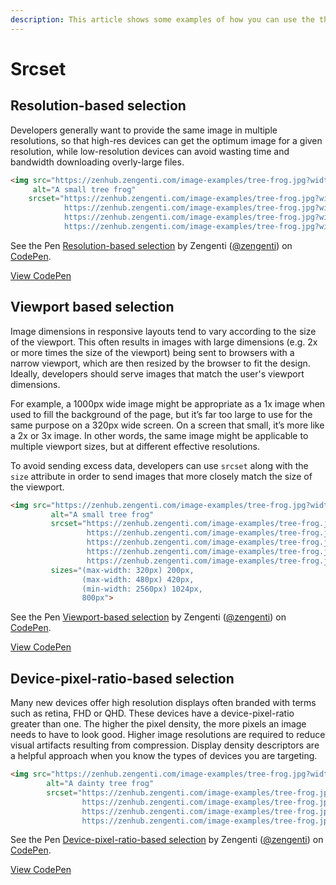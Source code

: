```yaml
---
description: This article shows some examples of how you can use the the Image API with the srcset attribute.
---
```


# Srcset

## Resolution-based selection

Developers generally want to provide the same image in multiple resolutions, so that high-res devices can get the optimum image for a given resolution, while low-resolution devices can avoid wasting time and bandwidth downloading overly-large files.


```html
<img src="https://zenhub.zengenti.com/image-examples/tree-frog.jpg?width=240"
     alt="A small tree frog"
    srcset="https://zenhub.zengenti.com/image-examples/tree-frog.jpg?width=1024 1024w,
            https://zenhub.zengenti.com/image-examples/tree-frog.jpg?width=960 960w,
            https://zenhub.zengenti.com/image-examples/tree-frog.jpg?width=480 480w,
            https://zenhub.zengenti.com/image-examples/tree-frog.jpg?width=320 320w">
```

<p data-height="450" data-theme-id="dark" data-slug-hash="vQLLjY" data-default-tab="html,result" data-user="zengenti" data-pen-title="Resolution-based selection" data-preview="true" class="codepen">See the Pen <a href="https://codepen.io/zengenti/pen/vQLLjY/">Resolution-based selection</a> by Zengenti (<a href="https://codepen.io/zengenti">@zengenti</a>) on <a href="https://codepen.io">CodePen</a>.</p>
<script async src="https://static.codepen.io/assets/embed/ei.js"></script>

[View CodePen](https://codepen.io/zengenti/pen/vQLLjY/)

## Viewport based selection

Image dimensions in responsive layouts tend to vary according to the size of the viewport. This often results in images with large dimensions (e.g. 2x or more times the size of the viewport) being sent to browsers with a narrow viewport, which are then resized by the browser to fit the design. Ideally, developers should serve images that match the user's viewport dimensions.

For example, a 1000px wide image might be appropriate as a 1x image when used to fill the background of the page, but it’s far too large to use for the same purpose on a 320px wide screen. On a screen that small, it’s more like a 2x or 3x image. In other words, the same image might be applicable to multiple viewport sizes, but at different effective resolutions.

To avoid sending excess data, developers can use `srcset` along with the `size` attribute in order to send images that more closely match the size of the viewport.

```html
<img src="https://zenhub.zengenti.com/image-examples/tree-frog.jpg?width=240"
         alt="A small tree frog"
         srcset="https://zenhub.zengenti.com/image-examples/tree-frog.jpg?width=1024 1024w,
                 https://zenhub.zengenti.com/image-examples/tree-frog.jpg?width=960 960w,
                 https://zenhub.zengenti.com/image-examples/tree-frog.jpg?width=480 480w,
                 https://zenhub.zengenti.com/image-examples/tree-frog.jpg?width=320 320w,
                 https://zenhub.zengenti.com/image-examples/tree-frog.jpg?width=200&effect=grayscale 200w"
         sizes="(max-width: 320px) 200px,
                (max-width: 480px) 420px,
                (min-width: 2560px) 1024px,
                800px">
```

<p data-height="450" data-theme-id="dark" data-slug-hash="JeGGaz" data-default-tab="html,result" data-user="zengenti" data-pen-title="Viewport-based selection" data-preview="true" class="codepen">See the Pen <a href="https://codepen.io/zengenti/pen/JeGGaz/">Viewport-based selection</a> by Zengenti (<a href="https://codepen.io/zengenti">@zengenti</a>) on <a href="https://codepen.io">CodePen</a>.</p>
<script async src="https://static.codepen.io/assets/embed/ei.js"></script>

[View CodePen](https://codepen.io/zengenti/pen/JeGGaz/)

## Device-pixel-ratio-based selection

Many new devices offer high resolution displays often branded with terms such as retina, FHD or QHD. These devices have a device-pixel-ratio greater than one. The higher the pixel density, the more pixels an image needs to have to look good. Higher image resolutions are required to reduce visual artifacts resulting from compression. Display density descriptors are a helpful approach when you know the types of devices you are targeting.

```html
<img src="https://zenhub.zengenti.com/image-examples/tree-frog.jpg?width=300"
        alt="A dainty tree frog"
        srcset="https://zenhub.zengenti.com/image-examples/tree-frog.jpg?width=900 3x
                https://zenhub.zengenti.com/image-examples/tree-frog.jpg?width=600 2x,
                https://zenhub.zengenti.com/image-examples/tree-frog.jpg?width=450 1.5x,
                https://zenhub.zengenti.com/image-examples/tree-frog.jpg?width=300">
```

<p data-height="450" data-theme-id="dark" data-slug-hash="gQPPZM" data-default-tab="html,result" data-user="zengenti" data-pen-title="Device-pixel-ratio-based selection" data-preview="true" class="codepen">See the Pen <a href="https://codepen.io/zengenti/pen/gQPPZM/">Device-pixel-ratio-based selection</a> by Zengenti (<a href="https://codepen.io/zengenti">@zengenti</a>) on <a href="https://codepen.io">CodePen</a>.</p>
<script async src="https://static.codepen.io/assets/embed/ei.js"></script>

[View CodePen](https://codepen.io/zengenti/pen/gQPPZM/)